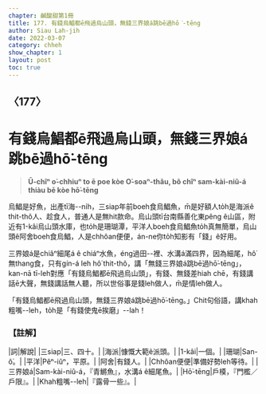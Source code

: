 ```yaml
---
chapter: 鹹酸甜第1冊
title: 177. 有錢烏鯧都ē飛過烏山頭，無錢三界娘á跳bē過hō͘-tēng
author: Siau Lah-jih
date: 2022-03-07
category: chheh
show_chapter: 1
layout: post
toc: true
---
```

  
## 〈177〉
# 有錢烏鯧都ē飛過烏山頭，無錢三界娘á跳bē過hō͘-tēng
>**Ū-chîⁿ o͘-chhiuⁿ to ē poe kòe O͘-soaⁿ-thâu, bô chîⁿ sam-kài-niû-á thiàu bē kòe hō͘-tēng**

烏鯧是好魚，出產tī海--ni̍h，三siap年前boeh食烏鯧魚，m̄是好額人to̍h是海派ê thit-thô人、趁食人，普通人是無hit款命。烏山頭tī台南縣善化東pêng ê山區，附近有1-kâi烏山頭水庫，也to̍h是珊瑚潭，平洋人boeh食烏鯧魚to̍h真無簡單，烏山頭ê阿舍boeh食烏鯧，人是chhôan便便，án-ne你to̍h知影有「錢」ê好用。

三界娘á是chiâⁿ細尾á ê chiáⁿ水魚，éng過田--裡、水溝á滿四界，因為細尾，hô͘無thang食，只有gín-á leh hô͘ thit-thô，講「無錢三界娘á跳bē過hō͘-tēng」，kan-nā tī-leh對應「有錢烏鯧都ē飛過烏山頭」，有錢、無錢差hiah chē，有錢講話ē大聲，無錢講話無人聽，所以世俗事是錢leh做人，m̄是情leh做人。

「有錢烏鯧都ē飛過烏山頭，無錢三界娘á跳bē過hō͘-tēng。」Chit句俗語，講khah粗嘴--leh，to̍h是「有錢使鬼ē挨磨」--lah！


### 【註解】

|詞|解說|
|三siap|三、四十。|
|海派|慷慨大範ê派頭。|
|1-kâi|一個。|
|珊瑚|San-ô͘。|
|平洋|Pêⁿ-iûⁿ，平原。|
|阿舍|有錢人。|
|Chhôan便便|準備好勢leh等待。|
|三界娘á|Sam-kài-niû-á，『青鱂魚』，水溝á ê細尾魚。|
|Hō͘-tēng|戶橂，『門檻／戶限』。|
|Khah粗嘴--leh|『露骨一些』。|
